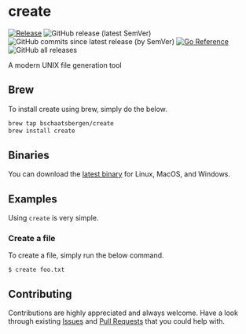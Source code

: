 # create

[![Release](https://github.com/bschaatsbergen/create/actions/workflows/goreleaser.yaml/badge.svg)](https://github.com/bschaatsbergen/create/actions/workflows/goreleaser.yaml) ![GitHub release (latest SemVer)](https://img.shields.io/github/v/release/bschaatsbergen/create) ![GitHub commits since latest release (by SemVer)](https://img.shields.io/github/commits-since/bschaatsbergen/create/latest) [![Go Reference](https://pkg.go.dev/badge/github.com/bschaatsbergen/create.svg)](https://pkg.go.dev/github.com/bschaatsbergen/create) ![GitHub all releases](https://img.shields.io/github/downloads/bschaatsbergen/create/total) 

A modern UNIX file generation tool

## Brew

To install create using brew, simply do the below.

```sh
brew tap bschaatsbergen/create
brew install create
```

## Binaries

You can download the [latest binary](https://github.com/bschaatsbergen/create/releases/latest) for Linux, MacOS, and Windows.

## Examples

Using `create` is very simple.

### Create a file

To create a file, simply run the below command.

```
$ create foo.txt
```

## Contributing

Contributions are highly appreciated and always welcome.
Have a look through existing [Issues](https://github.com/bschaatsbergen/create/issues) and [Pull Requests](https://github.com/bschaatsbergen/create/pulls) that you could help with.
